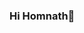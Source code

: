 ### Hi Homnath👋

<!--i'm Homnath Acharya
**HAcharya1998/HAcharya1998** is a ✨ _special_ ✨ repository because its `README.md` (this file) appears on your GitHub profile.

Here are some ideas to get you started:

- 🔭 I’m currently working on Uclan lab (interactive application)
- 🌱 I’m currently learning interactive application
- 👯 I’m looking to collaborate on uclam's project
- 🤔 I’m looking for help with my turors
- 💬 Ask me about nothing
- 📫 How to reach me: acharyasaroj029@gmail.com
- 😄 Pronouns: ...i'm happy
- ⚡ Fun fact: ...The upper point is pointless
-->
